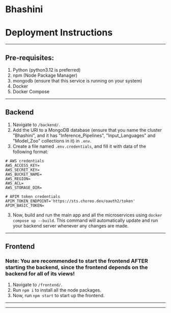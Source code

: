# Bhashini

# Deployment Instructions

---

## Pre-requisites:
1. Python (python3.12 is preferred)
2. npm (Node Package Manager)
3. mongodb (ensure that this service is running on your system)
4. Docker
5. Docker Compose

---

## Backend

1. Navigate to `/backend/`.
2. Add the URI to a MongoDB database (ensure that you name the cluster "Bhashini", and it has "Inference\_Pipelines", "Input\_Languages" and "Model\_Zoo" collections in it) in `.env`.
2. Create a file named `.env.credentials`, and fill it with data of the following format:
```dotenv
# AWS credentials
AWS_ACCESS_KEY=
AWS_SECRET_KEY=
AWS_BUCKET_NAME=
AWS_REGION=
AWS_ACL=
AWS_STORAGE_DIR=

# APIM token credentials
APIM_TOKEN_ENDPOINT='https://sts.choreo.dev/oauth2/token'
APIM_BASIC_TOKEN=
```
3. Now, build and run the main app and all the microservices using `docker compose up --build`. This command will automatically update and run your backend server whenever any changes are made.

---

## Frontend

### Note: You are recommended to start the frontend AFTER starting the backend, since the frontend depends on the backend for all of its views!

1. Navigate to `/frontend/`.
2. Run `npm i` to install all the node packages.
3. Now, run `npm start` to start up the frontend.

---

---
